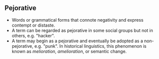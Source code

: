 Pejorative
----------

* Words or grammatical forms that connote negativity and express contempt or distaste.
* A term can be regarded as pejorative in some social groups but not in others, e.g. "hacker".
* A term may begin as a pejorative and eventually be adopted as a non-pejorative, e.g. "punk". In historical linguistics, this phenomenon is known as _melioration_, _amelioration_, or semantic change.
